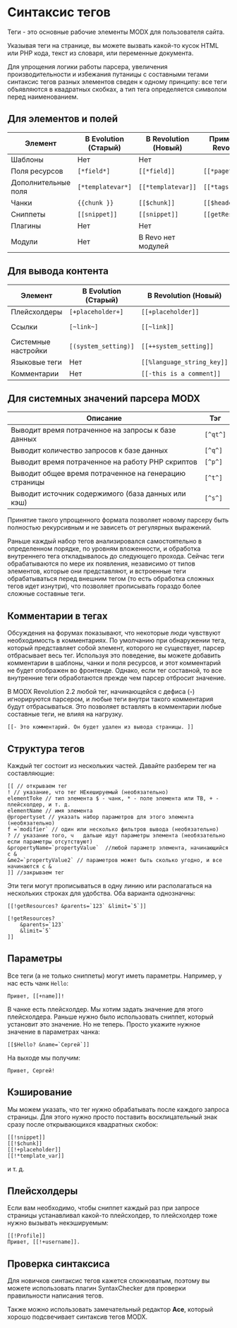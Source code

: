 # Синтаксис тегов

Теги - это основные рабочие элементы MODX для пользователя сайта.

Указывая теги на странице, вы можете вызвать какой-то кусок HTML или PHP кода, текст из словаря, или переменные документа.

Для упрощения логики работы парсера, увеличения производительности и избежания путаницы с составными тегами синтаксис тегов разных элементов сведен к одному принципу: все теги объявляются в квадратных скобках, а тип тега определяется символом перед наименованием.

## Для элементов и полей

| Элемент             | В Evolution (Старый) | В Revolution (Новый) | Пример (для Revolution) |
|---------------------|----------------------|----------------------|-------------------------|
| Шаблоны             | Нет                  | Нет                  |                         |
| Поля ресурсов       | `[*field*]`          | `[[*field]]`         | `[[*pagetitle]]`        |
| Дополнительные поля | `[*templatevar*]`    | `[[*templatevar]]`   | `[[*tags]]`             |
| Чанки               | `{{chunk }}`         | `[[$chunk]]`         | `[[$header]]`           |
| Сниппеты            | `[[snippet]]`        | `[[snippet]]`        | `[[getResources]]`      |
| Плагины             | Нет                  | Нет                  |                         |
| Модули              | Нет                  | В Revo нет модулей   |                         |

## Для вывода контента

| Элемент             | В Evolution (Старый) | В Revolution (Новый)       | Пример (для Revolution)        |
|---------------------|----------------------|----------------------------|--------------------------------|
| Плейсхолдеры        | `[+placeholder+]`    | `[[+placeholder]]`         | `[[+modx.user.id]]`            |
| Ссылки              | `[~link~]`           | `[[~link]]`                | `[[~[[*id]]? &scheme=`full`]]` |
| Системные настройки | `[(system_setting)]` | `[[++system_setting]]`     | `[[++site_start]]`             |
| Языковые теги       | Нет                  | `[[%language_string_key]]` |                                |
| Комментарии         | Нет                  | `[[-this is a comment]]`   |                                |

## Для системных значений парсера MODX

| Описание                                              | Тэг      |
|-------------------------------------------------------|----------|
| Выводит время потраченное на запросы к базе данных    | `[^qt^]` |
| Выводит количество запросов к базе данных             | `[^q^]`  |
| Выводит время потраченное на работу PHP скриптов      | `[^p^]`  |
| Выводит общее время потраченное на генерацию страницы | `[^t^]`  |
| Выводит источник содержимого (база данных или кэш)    | `[^s^]`  |

Принятие такого упрощенного формата позволяет новому парсеру быть полностью рекурсивным и не зависеть от регулярных выражений.

Раньше каждый набор тегов анализировался самостоятельно в определенном порядке, по уровням вложенности, и обработка внутреннего тега откладывалось до следующего прохода. Сейчас теги обрабатываются по мере их появления, независимо от типов элементов, которые они представляют, и встроенные теги обрабатываться перед внешним тегом (то есть обработка сложных тегов идет изнутри), что позволяет прописывать гораздо более сложные составные теги.

## Комментарии в тегах

Обсуждения на форумах показывают, что некоторые люди чувствуют необходимость в комментариях. По умолчанию при обнаружении тега, который представляет собой элемент, которого не существует, парсер отбрасывает весь тег. Используя это поведение, вы можете добавить комментарии в шаблоны, чанки и поля ресурсов, и этот комментарий не будет отображен во фронтенде. Однако, если тег составной, то все внутренние теги обработаются прежде чем парсер отбросит значение.

В MODX Revolution 2.2 любой тег, начинающейся с дефиса (-) игнорируются парсером, и любые теги внутри такого комментария будут отбрасываться. Это позволяет вставлять в комментарии любые составные теги, не влияя на нагрузку.

```modx
[[- Это комментарий. Он будет удален из вывода страницы. ]]
```

## Структура тегов

Каждый тег состоит из нескольких частей. Давайте разберем тег на составляющие:

```modx
[[ // открываем тег
! // указание, что тег НЕкешируемый (необязательно)
elementToke // тип элемента $ - чанк, * - поле элемента или ТВ, + - плейсхолдер, и т. д.
elementName // имя элемента
@propertyset // указать набор параметров для этого элемента (необязательно)
f =`modifier` // один или несколько фильтров вывода (необязательно)
? // указание того, ч   дальше идут параметры элемента (необязательно если параметры отсутствуют)
&propertyName=`propertyValue`  //любой параметр элемента, начинающийся с &
&me2=`propertyValue2` // параметров может быть сколько угодно, и все начинаются с &
]] //закрываем тег
```

Эти теги могут прописываться в одну линию или располагаться на нескольких строках для удобства. Оба варианта однозначны:

```modx
[[!getResources? &parents=`123` &limit=`5`]]

[!getResources?
    &parents=`123`
    &limit=`5`
]]
```

## Параметры

Все теги (а не только сниппеты) могут иметь параметры. Например, у нас есть чанк `Hello`:

```modx
Привет, [[+name]]!
```

В чанке есть плейсхолдер. Мы хотим задать значение для этого плейсхолдера. Раньше нужно было использовать сниппет, который установит это значение. Но не теперь. Просто укажите нужное значение в параметрах чанка:

```modx
[[$Hello? &name=`Сергей`]]
```

На выходе мы получим:

```modx
Привет, Сергей!
```

## Кэширование

Мы можем указать, что тег нужно обрабатывать после каждого запроса страницы. Для этого нужно просто поставить восклицательный знак сразу после открывающихся квадратных скобок:

```modx
[[!snippet]]
[[!$chunk]]
[[!+placeholder]]
[[!*template_var]]

```

и т. д.

## Плейсхолдеры

Если вам необходимо, чтобы сниппет каждый раз при запросе страницы устанавливал какой-то плейсхолдер, то плейсхолдер тоже нужно вызывать некэшируемым:

```modx
[[!Profile]]
Привет, [[!+username]].
```

## Проверка синтаксиса

Для новичков синтаксис тегов кажется сложноватым, поэтому вы можете использовать плагин SyntaxChecker для проверки правильности написания тегов.

Также можно использовать замечательный редактор **Ace**, который хорошо подсвечивает синтаксив тегов MODX.

